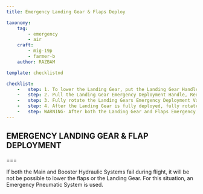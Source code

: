 ```yaml
---
title: Emergency Landing Gear & Flaps Deploy

taxonomy:
    tag:
        - emergency
        - air
    craft: 
        - mig-19p
        - farmer-b
    author: RAZBAM

template: checklistnd

checklist:
    -   step: 1. To lower the Landing Gear, put the Landing Gear Handle (ШАССИ) in the Down (ВЫПУЩЕНО) position. 
    -   step: 2. Pull the Landing Gear Emergency Deployment Handle, Red Handle to release the Hydraulic Uplocks mechanically by a cable and pulley system, the Handle is located next the pilot right leg near the RH Side Panel.
    -   step: 3. Fully rotate the Landing Gears Emergency Deployment Valve (АВАР. ШАССИ) on the RH Side Panel. Check that all three Landing Gear Down and Locked Green lights are illuminated on the PPS-1 Landing Gear, Flaps and Airbrake Position Indicator panel. 
    -   step: 4. After the Landing Gear is fully deployed, fully rotate the Flaps Emergency Deployment Valve (АВАР. ЗАКР), this will deploy the Flaps to the Landing Position. Check the “Flaps Deployed” (ЗАКРЫЛКИ ВЫПУЩЕНЫ) lamp on the PPS-1 Landing Gear, Flaps and Airbrake Position Indicator Panel is illuminated.
    -   step: WARNING- After both the Landing Gear and Flaps Emergency Deployment Systems have been operated, the aircraft Hydraulic and Emergency Pneumatic Deployment Systems will require repair/service before being to use these systems again in order to prevent Hydraulic System Overpressure and supply pipe ruptures.
---
```


## EMERGENCY LANDING GEAR & FLAP DEPLOYMENT

===

If both the Main and Booster Hydraulic Systems fail during flight, it will be not be possible to lower the flaps or the Landing Gear. For this situation, an Emergency Pneumatic System is used. 